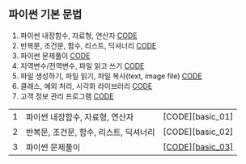 ## 파이썬 기본 문법

1. 파이썬 내장함수, 자료형, 연산자 [CODE][basic_01]
2. 반복문, 조건문, 함수, 리스트, 딕셔너리 [CODE][basic_02]
3. 파이썬 문제풀이 [CODE][basic_03]
4. 지역변수/전역변수, 파일 읽고 쓰기 [CODE][basic_04]
5. 파일 생성하기, 파일 읽기, 파일 복사(text, image file) [CODE][basic_05]
6. 클래스, 예외 처리, 시각화 라이브러리 [CODE][basic_06]
7. 고객 정보 관리 프로그램 [CODE][basic_07]

<table>
    <tr>
        <td>1</td>
        <td>파이썬 내장함수, 자료형, 연산자</td>
        <td>[CODE][basic_01]</td>
    </tr>
    <tr>
        <td>2</td>
        <td>반복문, 조건문, 함수, 리스트, 딕셔너리</td>
        <td>[CODE][basic_02]</td>
    </tr>
    <tr>
        <td>3</td>
        <td>파이썬 문제풀이</td>
        <td><a href = basic_03>[CODE][basic_03]</a></td>
    </tr>
</table>


[basic_01]: https://github.com/city1616/LikeLion_AI_SCHOOL_13th/blob/master/01.%20파이썬%20기본%20문법/01_Python_Basic.ipynb
[basic_02]: https://github.com/city1616/LikeLion_AI_SCHOOL_13th/blob/master/01.%20파이썬%20기본%20문법/03_Python_For_If_List_Dictionary.ipynb
[basic_03]: https://github.com/city1616/LikeLion_AI_SCHOOL_13th/blob/master/01.%20파이썬%20기본%20문법/04_Python_문제풀이.ipynb
[basic_04]: https://github.com/city1616/LikeLion_AI_SCHOOL_13th/blob/master/01.%20파이썬%20기본%20문법/05_Python_Basic.ipynb
[basic_05]: https://github.com/city1616/LikeLion_AI_SCHOOL_13th/blob/master/01.%20파이썬%20기본%20문법/06_Python_file.ipynb
[basic_06]: https://github.com/city1616/LikeLion_AI_SCHOOL_13th/blob/master/01.%20파이썬%20기본%20문법/07_Python_Class_Try_Except.ipynb
[basic_07]: https://github.com/city1616/LikeLion_AI_SCHOOL_13th/blob/master/01.%20파이썬%20기본%20문법/09_고객%20정보%20관리%20프로그램.ipynb